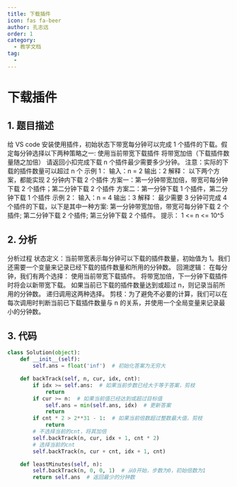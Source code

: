 ```yaml
---
title: 下载插件
icon: fas fa-beer
author: 孔志远
order: 1
category:
  - 教学文档
tag:
  - 
---
```


# 下载插件
## 1. 题目描述

给 VS code 安装使用插件，初始状态下带宽每分钟可以完成 1 个插件的下载。假定每分钟选择以下两种策略之一:
使用当前带宽下载插件
将带宽加倍（下载插件数量随之加倍）
请返回小扣完成下载 n 个插件最少需要多少分钟。
注意：实际的下载的插件数量可以超过 n 个
示例 1：
输入：n = 2
输出：2
解释： 以下两个方案，都能实现 2 分钟内下载 2 个插件
方案一：第一分钟带宽加倍，带宽可每分钟下载 2 个插件；第二分钟下载 2 个插件
方案二：第一分钟下载 1 个插件，第二分钟下载 1 个插件
示例 2：
输入：n = 4
输出：3
解释： 最少需要 3 分钟可完成 4 个插件的下载，以下是其中一种方案: 第一分钟带宽加倍，带宽可每分钟下载 2 个插件; 第二分钟下载 2 个插件; 第三分钟下载 2 个插件。
提示：
1 <= n <= 10^5

## 2. 分析

分析过程
状态定义：当前带宽表示每分钟可以下载的插件数量，初始值为 1。我们还需要一个变量来记录已经下载的插件数量和所用的分钟数。
回溯逻辑：
在每分钟，我们有两个选择：
使用当前带宽下载插件。
将带宽加倍，下一分钟下载插件时将会以新带宽下载。
如果当前已下载的插件数量达到或超过 n，则记录当前所用的分钟数。
递归调用这两种选择。
剪枝：为了避免不必要的计算，我们可以在每次调用时判断当前已下载插件数量与 n 的关系，并使用一个全局变量来记录最小的分钟数。

## 3. 代码

```python
class Solution(object):
    def __init__(self):
        self.ans = float('inf')  # 初始化答案为无穷大

    def backTrack(self, n, cur, idx, cnt):
        if idx >= self.ans:  # 如果当前步数已经大于等于答案，剪枝
            return
        if cur >= n:  # 如果当前值已经达到或超过目标值
            self.ans = min(self.ans, idx)  # 更新答案
            return
        if cnt * 2 > 2**31 - 1:  # 如果当前倍数超过整数最大值，剪枝
            return
        # 不选择当前的cnt，将其加倍
        self.backTrack(n, cur, idx + 1, cnt * 2)
        # 选择当前的cnt
        self.backTrack(n, cur + cnt, idx + 1, cnt)

    def leastMinutes(self, n):
        self.backTrack(n, 0, 0, 1)  # 从0开始，步数为0，初始倍数为1
        return self.ans  # 返回最少的分钟数

```